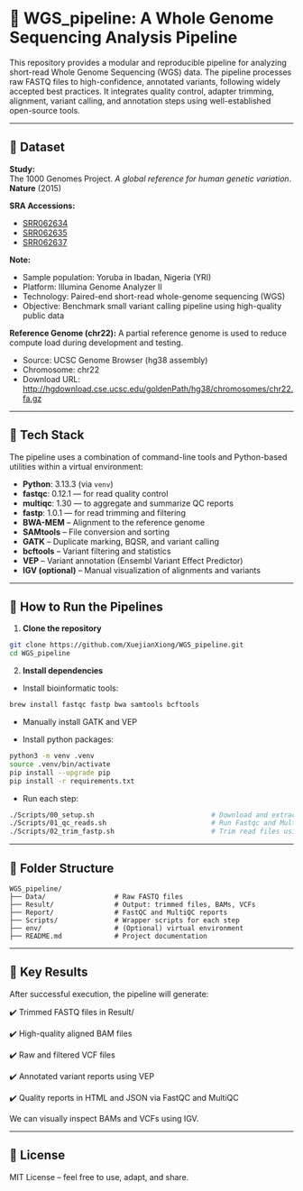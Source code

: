 # 🧬 WGS_pipeline: A Whole Genome Sequencing Analysis Pipeline

This repository provides a modular and reproducible pipeline for analyzing short-read Whole Genome Sequencing (WGS) data. The pipeline processes raw FASTQ files to high-confidence, annotated variants, following widely accepted best practices. It integrates quality control, adapter trimming, alignment, variant calling, and annotation steps using well-established open-source tools.

---

## 📁 Dataset

**Study:**  
The 1000 Genomes Project. *A global reference for human genetic variation*. **Nature** (2015)

**SRA Accessions:**  
- [SRR062634](https://www.ncbi.nlm.nih.gov/sra/SRR062634)
- [SRR062635](https://www.ncbi.nlm.nih.gov/sra/SRR062635)
- [SRR062637](https://www.ncbi.nlm.nih.gov/sra/SRR062637)

**Note:**
- Sample population: Yoruba in Ibadan, Nigeria (YRI)
- Platform: Illumina Genome Analyzer II
- Technology: Paired-end short-read whole-genome sequencing (WGS)
- Objective: Benchmark small variant calling pipeline using high-quality public data

**Reference Genome (chr22):**
A partial reference genome is used to reduce compute load during development and testing.

- Source: UCSC Genome Browser (hg38 assembly)
- Chromosome: chr22
- Download URL: http://hgdownload.cse.ucsc.edu/goldenPath/hg38/chromosomes/chr22.fa.gz

---

## 🧰 Tech Stack

The pipeline uses a combination of command-line tools and Python-based utilities within a virtual environment:

- **Python**: 3.13.3 (via `venv`)
- **fastqc**: 0.12.1 — for read quality control
- **multiqc**: 1.30 — to aggregate and summarize QC reports
- **fastp**: 1.0.1 — for read trimming and filtering
- **BWA-MEM** – Alignment to the reference genome  
- **SAMtools** – File conversion and sorting  
- **GATK** – Duplicate marking, BQSR, and variant calling  
- **bcftools** – Variant filtering and statistics  
- **VEP** – Variant annotation (Ensembl Variant Effect Predictor)  
- **IGV (optional)** – Manual visualization of alignments and variants  

---

## 🚀 How to Run the Pipelines

1. **Clone the repository**
```bash
git clone https://github.com/XuejianXiong/WGS_pipeline.git
cd WGS_pipeline
```

2. **Install dependencies**   

- Install bioinformatic tools:
```bash
brew install fastqc fastp bwa samtools bcftools
```

- Manually install GATK and VEP

- Install python packages:
```bash
python3 -m venv .venv
source .venv/bin/activate
pip install --upgrade pip
pip install -r requirements.txt
```

- Run each step:

```bash
./Scripts/00_setup.sh                             # Download and extract read files (.fastq)
./Scripts/01_qc_reads.sh                          # Run Fastqc and Multiqc
./Scripts/02_trim_fastp.sh                        # Trim read files using fastp
```

---

## 📂 Folder Structure

```
WGS_pipeline/
├── Data/                 # Raw FASTQ files
├── Result/               # Output: trimmed files, BAMs, VCFs
├── Report/               # FastQC and MultiQC reports
├── Scripts/              # Wrapper scripts for each step
├── env/                  # (Optional) virtual environment
├── README.md             # Project documentation
```

---

## 🧪 Key Results

After successful execution, the pipeline will generate:

✔️ Trimmed FASTQ files in Result/

✔️ High-quality aligned BAM files

✔️ Raw and filtered VCF files

✔️ Annotated variant reports using VEP

✔️ Quality reports in HTML and JSON via FastQC and MultiQC

We can visually inspect BAMs and VCFs using IGV.

---

## 📘 License

MIT License – feel free to use, adapt, and share.
